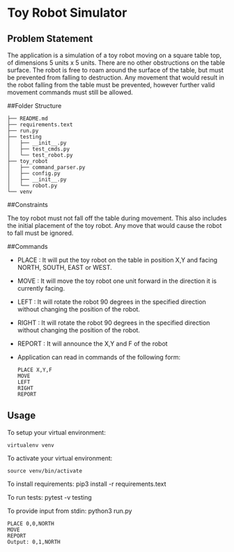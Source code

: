 # Toy Robot Simulator

## Problem Statement

The application is a simulation of a toy robot moving on a square table top, of dimensions 5 units x 5 units. There are no
other obstructions on the table surface. The robot is free to roam around the surface of the table, but must be prevented
from falling to destruction. Any movement that would result in the robot falling from the table must be prevented,
however further valid movement commands must still be allowed.

##Folder Structure

    ├── README.md
    ├── requirements.text
    ├── run.py
    ├── testing
    │   ├── __init__.py
    │   ├── test_cmds.py
    │   └── test_robot.py
    ├── toy_robot
    │   ├── command_parser.py
    │   ├── config.py
    │   ├── __init__.py
    │   └── robot.py
    └── venv

##Constraints

The toy robot must not fall off the table during movement. This also includes the initial placement of the toy robot. Any
move that would cause the robot to fall must be ignored.

##Commands

- PLACE :  It will put the toy robot on the table in position X,Y and facing NORTH, SOUTH, EAST or WEST.

- MOVE : It will move the toy robot one unit forward in the direction it is currently facing.

- LEFT : It will rotate the robot 90 degrees in the specified direction without changing the position of the robot.

- RIGHT : It will rotate the robot 90 degrees in the specified direction without changing the position of the robot.

- REPORT : It will announce the X,Y and F of the robot


- Application can read in commands of the following form:

      PLACE X,Y,F
      MOVE
      LEFT
      RIGHT
      REPORT



## Usage


To setup your virtual environment:

    virtualenv venv

To activate your virtual environment:

    source venv/bin/activate

To install requirements:
    pip3 install -r requirements.text

To run tests:
    pytest -v testing

To provide input from stdin:
    python3 run.py

    PLACE 0,0,NORTH
    MOVE
    REPORT
    Output: 0,1,NORTH
